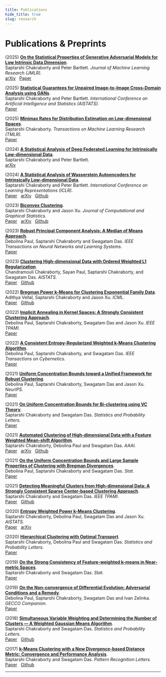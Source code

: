 ```yaml
---
title: Publications
hide_title: true
slug: research
---
```


# Publications & Preprints 

(2025) [**On the Statistical Properties of Generative Adversarial Models for Low Intrinsic Data Dimension**](https://arxiv.org/abs/2401.15801).  
Saptarshi Chakraborty and Peter Bartlett. *Journal of Machine Learning Research (JMLR).*  
[<i class="ai ai-arxiv"></i> arXiv](https://arxiv.org/abs/2401.15801) &nbsp; [<i class="fa-solid fa-book"></i> Paper](https://www.jmlr.org/papers/v26/24-0054.html)

(2025) [**Statistical Guarantees for Unpaired Image-to-Image Cross-Domain Analysis using GANs**](https://proceedings.mlr.press/v258/chakraborty25b.html).  
Saptarshi Chakraborty and Peter Bartlett. *International Conference on Artificial Intelligence and Statistics (AISTATS).*  
[<i class="fa-solid fa-book"></i> Paper](https://proceedings.mlr.press/v258/chakraborty25b.html)

(2025) [**Minimax Rates for Distribution Estimation on Low-dimensional Spaces**](https://openreview.net/pdf?id=wIgRV336hC).  
Saptarshi Chakraborty. *Transactions on Machine Learning Research (TMLR).*  
[<i class="fa-solid fa-book"></i> Paper](https://openreview.net/pdf?id=wIgRV336hC)

(2024) [**A Statistical Analysis of Deep Federated Learning for Intrinsically Low-dimensional Data**](https://arxiv.org/abs/2410.20659).  
Saptarshi Chakraborty and Peter Bartlett.  
[<i class="ai ai-arxiv"></i> arXiv](https://arxiv.org/abs/2410.20659)

(2024) [**A Statistical Analysis of Wasserstein Autoencoders for Intrinsically Low-dimensional Data**](https://openreview.net/pdf?id=WjRPZsfeBO).  
Saptarshi Chakraborty and Peter Bartlett. *International Conference on Learning Representations (ICLR).*  
[<i class="fa-solid fa-book"></i> Paper](https://openreview.net/pdf?id=WjRPZsfeBO) &nbsp; [<i class="ai ai-arxiv"></i> arXiv](https://arxiv.org/pdf/2402.15710) &nbsp; [<i class="fab fa-github"></i> Github](https://github.com/SaptarshiC98/WAE)

(2023) [**Biconvex Clustering**](https://www.tandfonline.com/doi/abs/10.1080/10618600.2023.2197474?journalCode=ucgs20).  
Saptarshi Chakraborty and Jason Xu. *Journal of Computational and Graphical Statistics.*  
[<i class="fa-solid fa-book"></i> Paper](https://www.tandfonline.com/doi/abs/10.1080/10618600.2023.2197474?journalCode=ucgs20) &nbsp; [<i class="ai ai-arxiv"></i> arXiv](https://arxiv.org/pdf/2008.01760) &nbsp; [<i class="fab fa-github"></i> Github](https://github.com/SaptarshiC98/BCC)

(2023) [**Robust Principal Component Analysis: A Median of Means Approach**](https://ieeexplore.ieee.org/document/10210330).  
Debolina Paul, Saptarshi Chakraborty and Swagatam Das. *IEEE Transactions on Neural Networks and Learning Systems.*  
[<i class="fa-solid fa-book"></i> Paper](https://ieeexplore.ieee.org/document/10210330)

(2023) [**Clustering High-dimensional Data with Ordered Weighted L1 Regularization**](https://proceedings.mlr.press/v206/chakraborty23a.html).  
Chandramouli Chakraborty, Sayan Paul, Saptarshi Chakraborty, and Swagatam Das. *AISTATS.*  
[<i class="fa-solid fa-book"></i> Paper](https://proceedings.mlr.press/v206/chakraborty23a.html) &nbsp; [<i class="fab fa-github"></i> Github](https://github.com/sayanpaul123/OWL_K_Means)

(2022) [**Bregman Power k-Means for Clustering Exponential Family Data**](https://proceedings.mlr.press/v162/vellal22a.html).  
Adithya Vellal, Saptarshi Chakraborty and Jason Xu. *ICML.*  
[<i class="fa-solid fa-book"></i> Paper](https://proceedings.mlr.press/v162/vellal22a.html) &nbsp; [<i class="fab fa-github"></i> Github](https://github.com/avellal14/bregman_power_kmeans)

(2022) [**Implicit Annealing in Kernel Spaces: A Strongly Consistent Clustering Approach**](https://ieeexplore.ieee.org/document/9928792).  
Debolina Paul, Saptarshi Chakraborty, Swagatam Das and Jason Xu. *IEEE TPAMI.*  
[<i class="fa-solid fa-book"></i> Paper](https://ieeexplore.ieee.org/document/9928792)

(2022) [**A Consistent Entropy-Regularized Weighted k-Means Clustering Algorithm**](https://ieeexplore.ieee.org/document/9781349).  
Debolina Paul, Saptarshi Chakraborty, and Swagatam Das. *IEEE Transactions on Cybernetics.*  
[<i class="fa-solid fa-book"></i> Paper](https://ieeexplore.ieee.org/document/9781349)

(2021) [**Uniform Concentration Bounds toward a Unified Framework for Robust Clustering**](https://proceedings.neurips.cc/paper/2021/hash/460b491b917d4185ed1f5be97229721a-Abstract.html).  
Debolina Paul, Saptarshi Chakraborty, Swagatam Das and Jason Xu. *NeurIPS.*  
[<i class="fa-solid fa-book"></i> Paper](https://proceedings.neurips.cc/paper/2021/hash/460b491b917d4185ed1f5be97229721a-Abstract.html)

(2021) [**On Uniform Concentration Bounds for Bi-clustering using VC Theory**](https://www.sciencedirect.com/science/article/abs/pii/S016771522100064X).  
Saptarshi Chakraborty and Swagatam Das. *Statistics and Probability Letters.*  
[<i class="fa-solid fa-book"></i> Paper](https://www.sciencedirect.com/science/article/abs/pii/S016771522100064X)

(2021) [**Automated Clustering of High-dimensional Data with a Feature Weighted Mean-shift Algorithm**](https://ojs.aaai.org/index.php/AAAI/article/view/16854).  
Saptarshi Chakraborty, Debolina Paul and Swagatam Das. *AAAI.*  
[<i class="fa-solid fa-book"></i> Paper](https://ojs.aaai.org/index.php/AAAI/article/view/16854) &nbsp; [<i class="ai ai-arxiv"></i> arXiv](https://arxiv.org/pdf/2012.10929) &nbsp; [<i class="fab fa-github"></i> Github](https://github.com/SaptarshiC98/WBMSC)

(2021) [**On the Uniform Concentration Bounds and Large Sample Properties of Clustering with Bregman Divergences**](https://onlinelibrary.wiley.com/doi/abs/10.1002/sta4.360).  
Debolina Paul, Saptarshi Chakraborty and Swagatam Das. *Stat.*  
[<i class="fa-solid fa-book"></i> Paper](https://onlinelibrary.wiley.com/doi/abs/10.1002/sta4.360)

(2021) [**Detecting Meaningful Clusters from High-dimensional Data: A Strongly Consistent Sparse Center-based Clustering Approach**](https://www.computer.org/csdl/journal/tp/2022/06/09309172/1pQEdzozLwY).  
Saptarshi Chakraborty and Swagatam Das. *IEEE TPAMI.*  
[<i class="fa-solid fa-book"></i> Paper](https://www.computer.org/csdl/journal/tp/2022/06/09309172/1pQEdzozLwY) &nbsp; [<i class="fab fa-github"></i> Github](https://github.com/SaptarshiC98/lwk-means)

(2020) [**Entropy Weighted Power k-Means Clustering**](https://proceedings.mlr.press/v108/chakraborty20a.html).  
Saptarshi Chakraborty, Debolina Paul, Swagatam Das and Jason Xu. *AISTATS.*  
[<i class="fa-solid fa-book"></i> Paper](https://proceedings.mlr.press/v108/chakraborty20a.html) &nbsp; [<i class="ai ai-arxiv"></i> arXiv](https://arxiv.org/pdf/2001.03452)

(2020) [**Hierarchical Clustering with Optimal Transport**](https://www.sciencedirect.com/science/article/abs/pii/S0167715220300845).  
Saptarshi Chakraborty, Debolina Paul and Swagatam Das. *Statistics and Probability Letters.*  
[<i class="fa-solid fa-book"></i> Paper](https://www.sciencedirect.com/science/article/abs/pii/S0167715220300845)

(2019) [**On the Strong Consistency of Feature-weighted k-means in Near-metric Spaces**](https://onlinelibrary.wiley.com/doi/10.1002/sta4.227).  
Saptarshi Chakraborty and Swagatam Das. *Stat.*  
[<i class="fa-solid fa-book"></i> Paper](https://onlinelibrary.wiley.com/doi/10.1002/sta4.227)

(2019) [**On the Non-convergence of Differential Evolution: Adversarial Conditions and a Remedy**](https://dl.acm.org/doi/10.1145/3319619.3322007).  
Debolina Paul, Saptarshi Chakraborty, Swagatam Das and Ivan Zelinka. *GECCO Companion.*  
[<i class="fa-solid fa-book"></i> Paper](https://dl.acm.org/doi/10.1145/3319619.3322007)

(2018) [**Simultaneous Variable Weighting and Determining the Number of Clusters — A Weighted Gaussian Means Algorithm**](https://www.sciencedirect.com/science/article/abs/pii/S016771521830018X?via%3Dihub).  
Saptarshi Chakraborty and Swagatam Das. *Statistics and Probability Letters.*  
[<i class="fa-solid fa-book"></i> Paper](https://www.sciencedirect.com/science/article/abs/pii/S016771521830018X?via%3Dihub) &nbsp; [<i class="fab fa-github"></i> Github](https://github.com/SaptarshiC98/-WG--means)

(2017) [**k-Means Clustering with a New Divergence-based Distance Metric: Convergence and Performance Analysis**](https://www.sciencedirect.com/science/article/abs/pii/S0167865517303380?via%3Dihub).  
Saptarshi Chakraborty and Swagatam Das. *Pattern Recognition Letters.*  
[<i class="fa-solid fa-book"></i> Paper](https://www.sciencedirect.com/science/article/abs/pii/S0167865517303380?via%3Dihub) &nbsp; [<i class="fab fa-github"></i> Github](https://github.com/SaptarshiC98/Skmeans)

---

<!-- Style for layout -->
<style>
  .content-container {
    display: flex;
    align-items: flex-start;
  }
  .text-container {
    flex-grow: 1;
  }
  .side-image {
    margin-top: 5px;
    margin-left: 30px;
    max-width: 40%;
    border-radius: 50%;
    overflow: hidden;
  }
  @media (max-width: 768px) {
    .side-image {
      max-width: 100%;
      margin-left: 0;
      margin-bottom: 20px;
    }
    .content-container {
      flex-direction: column;
    }
  }
</style>
